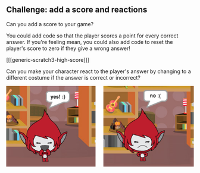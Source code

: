 ## Challenge: add a score and reactions

Can you add a score to your game?

You could add code so that the player scores a point for every correct answer. If you're feeling mean, you could also add code to reset the player's score to zero if they give a wrong answer!

[[[generic-scratch3-high-score]]]

Can you make your character react to the player's answer by changing to a different costume if the answer is correct or incorrect?

![තිර රුව(screenshot)](images/brain-costume.png)